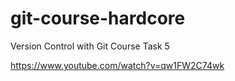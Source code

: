 # git-course-hardcore
Version Control with Git Course Task 5


https://www.youtube.com/watch?v=qw1FW2C74wk
